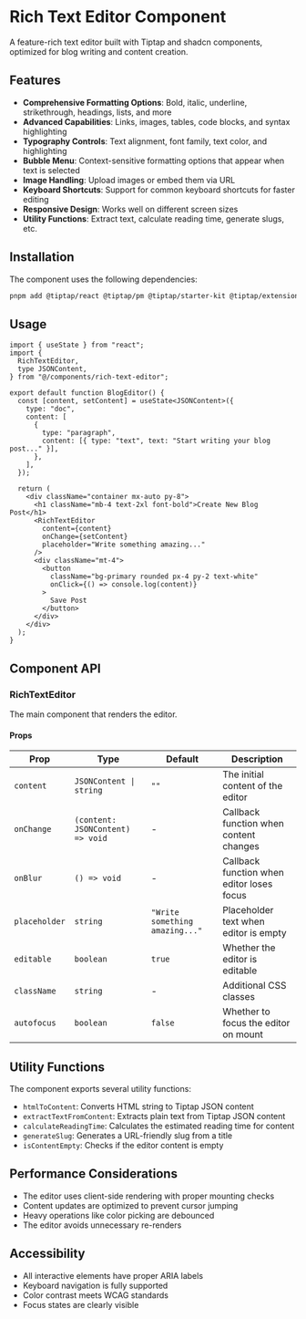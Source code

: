 # Rich Text Editor Component

A feature-rich text editor built with Tiptap and shadcn components, optimized for blog writing and content creation.

## Features

- **Comprehensive Formatting Options**: Bold, italic, underline, strikethrough, headings, lists, and more
- **Advanced Capabilities**: Links, images, tables, code blocks, and syntax highlighting
- **Typography Controls**: Text alignment, font family, text color, and highlighting
- **Bubble Menu**: Context-sensitive formatting options that appear when text is selected
- **Image Handling**: Upload images or embed them via URL
- **Keyboard Shortcuts**: Support for common keyboard shortcuts for faster editing
- **Responsive Design**: Works well on different screen sizes
- **Utility Functions**: Extract text, calculate reading time, generate slugs, etc.

## Installation

The component uses the following dependencies:

```bash
pnpm add @tiptap/react @tiptap/pm @tiptap/starter-kit @tiptap/extension-link @tiptap/extension-image @tiptap/extension-placeholder @tiptap/extension-typography @tiptap/extension-underline @tiptap/extension-text-align @tiptap/extension-highlight @tiptap/extension-code-block-lowlight @tiptap/extension-color @tiptap/extension-font-family @tiptap/extension-heading @tiptap/extension-table @tiptap/extension-table-row @tiptap/extension-table-cell @tiptap/extension-table-header lowlight react-colorful
```

## Usage

```tsx
import { useState } from "react";
import {
  RichTextEditor,
  type JSONContent,
} from "@/components/rich-text-editor";

export default function BlogEditor() {
  const [content, setContent] = useState<JSONContent>({
    type: "doc",
    content: [
      {
        type: "paragraph",
        content: [{ type: "text", text: "Start writing your blog post..." }],
      },
    ],
  });

  return (
    <div className="container mx-auto py-8">
      <h1 className="mb-4 text-2xl font-bold">Create New Blog Post</h1>
      <RichTextEditor
        content={content}
        onChange={setContent}
        placeholder="Write something amazing..."
      />
      <div className="mt-4">
        <button
          className="bg-primary rounded px-4 py-2 text-white"
          onClick={() => console.log(content)}
        >
          Save Post
        </button>
      </div>
    </div>
  );
}
```

## Component API

### RichTextEditor

The main component that renders the editor.

#### Props

| Prop          | Type                             | Default                        | Description                               |
| ------------- | -------------------------------- | ------------------------------ | ----------------------------------------- |
| `content`     | `JSONContent \| string`          | `""`                           | The initial content of the editor         |
| `onChange`    | `(content: JSONContent) => void` | -                              | Callback function when content changes    |
| `onBlur`      | `() => void`                     | -                              | Callback function when editor loses focus |
| `placeholder` | `string`                         | `"Write something amazing..."` | Placeholder text when editor is empty     |
| `editable`    | `boolean`                        | `true`                         | Whether the editor is editable            |
| `className`   | `string`                         | -                              | Additional CSS classes                    |
| `autofocus`   | `boolean`                        | `false`                        | Whether to focus the editor on mount      |

## Utility Functions

The component exports several utility functions:

- `htmlToContent`: Converts HTML string to Tiptap JSON content
- `extractTextFromContent`: Extracts plain text from Tiptap JSON content
- `calculateReadingTime`: Calculates the estimated reading time for content
- `generateSlug`: Generates a URL-friendly slug from a title
- `isContentEmpty`: Checks if the editor content is empty

## Performance Considerations

- The editor uses client-side rendering with proper mounting checks
- Content updates are optimized to prevent cursor jumping
- Heavy operations like color picking are debounced
- The editor avoids unnecessary re-renders

## Accessibility

- All interactive elements have proper ARIA labels
- Keyboard navigation is fully supported
- Color contrast meets WCAG standards
- Focus states are clearly visible
